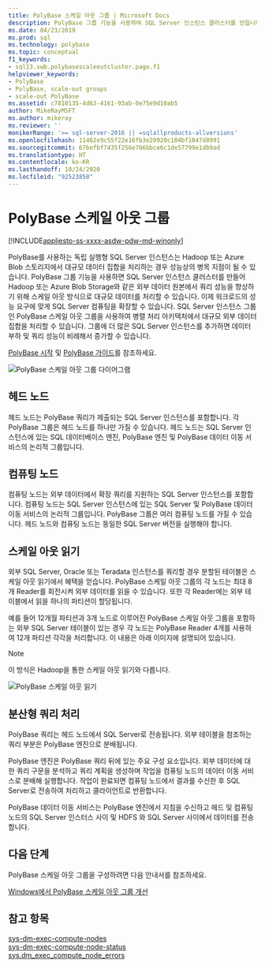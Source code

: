 ```yaml
---
title: PolyBase 스케일 아웃 그룹 | Microsoft Docs
description: PolyBase 그룹 기능을 사용하여 SQL Server 인스턴스 클러스터를 만듭니다. 이렇게 하면 외부 원본에서 가져온 대량 데이터 세트의 쿼리 성능이 향상됩니다.
ms.date: 04/23/2019
ms.prod: sql
ms.technology: polybase
ms.topic: conceptual
f1_keywords:
- sql13.swb.polybasescaleoutcluster.page.f1
helpviewer_keywords:
- PolyBase
- PolyBase, scale-out groups
- scale-out PolyBase
ms.assetid: c7810135-4d63-4161-93ab-0e75e9d10ab5
author: MikeRayMSFT
ms.author: mikeray
ms.reviewer: ''
monikerRange: '>= sql-server-2016 || =sqlallproducts-allversions'
ms.openlocfilehash: 11462e9c55f22e16fb3e20920c104bf1047d8991
ms.sourcegitcommit: 67befbf7435f256e766bbce6c1de57799e1db9ad
ms.translationtype: HT
ms.contentlocale: ko-KR
ms.lasthandoff: 10/24/2020
ms.locfileid: "92523858"
---
```

# <a name="polybase-scale-out-groups"></a>PolyBase 스케일 아웃 그룹

[!INCLUDE[appliesto-ss-xxxx-asdw-pdw-md-winonly](../../includes/appliesto-ss-xxxx-xxxx-xxx-md-winonly.md)]

PolyBase를 사용하는 독립 실행형 SQL Server 인스턴스는 Hadoop 또는 Azure Blob 스토리지에서 대규모 데이터 집합을 처리하는 경우 성능상의 병목 지점이 될 수 있습니다. PolyBase 그룹 기능을 사용하면 SQL Server 인스턴스 클러스터를 만들어 Hadoop 또는 Azure Blob Storage와 같은 외부 데이터 원본에서 쿼리 성능을 향상하기 위해 스케일 아웃 방식으로 대규모 데이터를 처리할 수 있습니다. 이제 워크로드의 성능 요구에 맞게 SQL Server 컴퓨팅을 확장할 수 있습니다. SQL Server 인스턴스 그룹인 PolyBase 스케일 아웃 그룹을 사용하여 병렬 처리 아키텍처에서 대규모 외부 데이터 집합을 처리할 수 있습니다. 그룹에 더 많은 SQL Server 인스턴스를 추가하면 데이터 부하 및 쿼리 성능이 비례해서 증가할 수 있습니다. 
  
[PolyBase 시작](./polybase-guide.md) 및 [PolyBase 가이드](../../relational-databases/polybase/polybase-guide.md)를 참조하세요.
  
![PolyBase 스케일 아웃 그룹 다이어그램](../../relational-databases/polybase/media/polybase-scale-out-groups.png "PolyBase 스케일 아웃 그룹")  
  
## <a name="head-node"></a>헤드 노드  

헤드 노드는 PolyBase 쿼리가 제출되는 SQL Server 인스턴스를 포함합니다. 각 PolyBase 그룹은 헤드 노드를 하나만 가질 수 있습니다. 헤드 노드는 SQL Server 인스턴스에 있는 SQL 데이터베이스 엔진, PolyBase 엔진 및 PolyBase 데이터 이동 서비스의 논리적 그룹입니다.
  
## <a name="compute-node"></a>컴퓨팅 노드  

컴퓨팅 노드는 외부 데이터에서 확장 쿼리를 지원하는 SQL Server 인스턴스를 포함합니다. 컴퓨팅 노드는 SQL Server 인스턴스에 있는 SQL Server 및 PolyBase 데이터 이동 서비스의 논리적 그룹입니다. PolyBase 그룹은 여러 컴퓨팅 노드를 가질 수 있습니다. 헤드 노드와 컴퓨팅 노드는 동일한 SQL Server 버전을 실행해야 합니다.

## <a name="scale-out-reads"></a>스케일 아웃 읽기

외부 SQL Server, Oracle 또는 Teradata 인스턴스를 쿼리할 경우 분할된 테이블은 스케일 아웃 읽기에서 혜택을 얻습니다. PolyBase 스케일 아웃 그룹의 각 노드는 최대 8개 Reader를 회전시켜 외부 데이터를 읽을 수 있습니다. 또한 각 Reader에는 외부 테이블에서 읽을 하나의 파티션이 할당됩니다. 

예를 들어 12개월 파티션과 3개 노드로 이루어진 PolyBase 스케일 아웃 그룹을 포함하는 외부 SQL Server 테이블이 있는 경우 각 노드는 PolyBase Reader 4개를 사용하여 12개 파티션 각각을 처리합니다. 이 내용은 아래 이미지에 설명되어 있습니다. 

> [!NOTE]
>  이 방식은 Hadoop을 통한 스케일 아웃 읽기와 다릅니다. 

![PolyBase 스케일 아웃 읽기](../../relational-databases/polybase/media/polybase-scale-out-groups2.png "PolyBase 스케일 아웃 그룹")
  
## <a name="distributed-query-processing"></a>분산형 쿼리 처리  

PolyBase 쿼리는 헤드 노드에서 SQL Server로 전송됩니다. 외부 테이블을 참조하는 쿼리 부분은 PolyBase 엔진으로 분배됩니다.
  
PolyBase 엔진은 PolyBase 쿼리 뒤에 있는 주요 구성 요소입니다. 외부 데이터에 대한 쿼리 구문을 분석하고 쿼리 계획을 생성하며 작업을 컴퓨팅 노드의 데이터 이동 서비스로 분배해 실행합니다. 작업이 완료되면 컴퓨팅 노드에서 결과를 수신한 후 SQL Server로 전송하여 처리하고 클라이언트로 반환합니다.
  
PolyBase 데이터 이동 서비스는 PolyBase 엔진에서 지침을 수신하고 헤드 및 컴퓨팅 노드의 SQL Server 인스터스 사이 및 HDFS 와 SQL Server 사이에서 데이터를 전송합니다.
  
## <a name="next-steps"></a>다음 단계

PolyBase 스케일 아웃 그룹을 구성하려면 다음 안내서를 참조하세요.

[Windows에서 PolyBase 스케일 아웃 그룹 개선](configure-scale-out-groups-windows.md)

## <a name="see-also"></a>참고 항목

 [sys-dm-exec-compute-nodes](../../relational-databases/system-dynamic-management-views/sys-dm-exec-compute-nodes-transact-sql.md)   
 [sys-dm-exec-compute-node-status](../../relational-databases/system-dynamic-management-views/sys-dm-exec-compute-node-status-transact-sql.md)   
 [sys.dm_exec_compute_node_errors](../../relational-databases/system-dynamic-management-views/sys-dm-exec-compute-node-errors-transact-sql.md)